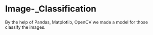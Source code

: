# Image-_Classification
By the help of Pandas, Matplotlib, OpenCV we made a model for those classify the images.
